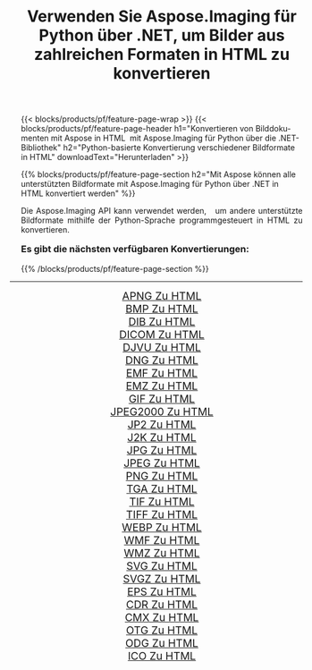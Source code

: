﻿---
title: Verwenden Sie Aspose.Imaging für Python über .NET, um Bilder aus zahlreichen Formaten in HTML zu konvertieren 
weight: 3920
url: /de/python-net/conversion/to/html/ 
lang: de
langdirlevel: 2
locales: zh-hans,ja,it,ru,de,es,fr,nl,id,lt,pl,pt,vi,tr,ko,zh-hant,ar,hi,th,sv,cs,uk,he
description: Sie können Aspose.Imaging für Python über die .NET-Bibliothek verwenden, um eine Vielzahl von Formaten in HTML zu konvertieren.
---

{{< blocks/products/pf/feature-page-wrap >}}
{{< blocks/products/pf/feature-page-header h1="Konvertieren von Bilddokumenten mit Aspose in HTML  mit Aspose.Imaging für Python über die .NET-Bibliothek" h2="Python-basierte Konvertierung verschiedener Bildformate in HTML" downloadText="Herunterladen" >}}


{{% blocks/products/pf/feature-page-section  h2="Mit Aspose können alle unterstützten Bildformate mit Aspose.Imaging für Python über .NET in HTML konvertiert werden" %}}
<p align=justify>Die Aspose.Imaging API kann verwendet werden,   um andere unterstützte Bildformate mithilfe der Python-Sprache programmgesteuert in HTML zu konvertieren.</p>
<h3 style="margin-top:16px;">
Es gibt die nächsten verfügbaren Konvertierungen:
</h3>
{{% /blocks/products/pf/feature-page-section %}}
<div class="container-fluid productfamilypage bg-gray">
    <div class="convertypes bg-gray agp-content section">
        <div class="container">
		<hr style="margin-left:-20px;"/>
		<div class="row other-converters" style="gap: 10px;font-size: 19px;text-align:center;">
		    <div class='col-md-3 other-converter remove-lp remove-rp'><a href="/imaging/de/python-net/conversion/apng-to-html/" style="padding:15px;">APNG Zu HTML</a></div>
<div class='col-md-3 other-converter remove-lp remove-rp'><a href="/imaging/de/python-net/conversion/bmp-to-html/" style="padding:15px;">BMP Zu HTML</a></div>
<div class='col-md-3 other-converter remove-lp remove-rp'><a href="/imaging/de/python-net/conversion/dib-to-html/" style="padding:15px;">DIB Zu HTML</a></div>
<div class='col-md-3 other-converter remove-lp remove-rp'><a href="/imaging/de/python-net/conversion/dicom-to-html/" style="padding:15px;">DICOM Zu HTML</a></div>
<div class='col-md-3 other-converter remove-lp remove-rp'><a href="/imaging/de/python-net/conversion/djvu-to-html/" style="padding:15px;">DJVU Zu HTML</a></div>
<div class='col-md-3 other-converter remove-lp remove-rp'><a href="/imaging/de/python-net/conversion/dng-to-html/" style="padding:15px;">DNG Zu HTML</a></div>
<div class='col-md-3 other-converter remove-lp remove-rp'><a href="/imaging/de/python-net/conversion/emf-to-html/" style="padding:15px;">EMF Zu HTML</a></div>
<div class='col-md-3 other-converter remove-lp remove-rp'><a href="/imaging/de/python-net/conversion/emz-to-html/" style="padding:15px;">EMZ Zu HTML</a></div>
<div class='col-md-3 other-converter remove-lp remove-rp'><a href="/imaging/de/python-net/conversion/gif-to-html/" style="padding:15px;">GIF Zu HTML</a></div>
<div class='col-md-3 other-converter remove-lp remove-rp'><a href="/imaging/de/python-net/conversion/jpeg2000-to-html/" style="padding:15px;">JPEG2000 Zu HTML</a></div>
<div class='col-md-3 other-converter remove-lp remove-rp'><a href="/imaging/de/python-net/conversion/jp2-to-html/" style="padding:15px;">JP2 Zu HTML</a></div>
<div class='col-md-3 other-converter remove-lp remove-rp'><a href="/imaging/de/python-net/conversion/j2k-to-html/" style="padding:15px;">J2K Zu HTML</a></div>
<div class='col-md-3 other-converter remove-lp remove-rp'><a href="/imaging/de/python-net/conversion/jpg-to-html/" style="padding:15px;">JPG Zu HTML</a></div>
<div class='col-md-3 other-converter remove-lp remove-rp'><a href="/imaging/de/python-net/conversion/jpeg-to-html/" style="padding:15px;">JPEG Zu HTML</a></div>
<div class='col-md-3 other-converter remove-lp remove-rp'><a href="/imaging/de/python-net/conversion/png-to-html/" style="padding:15px;">PNG Zu HTML</a></div>
<div class='col-md-3 other-converter remove-lp remove-rp'><a href="/imaging/de/python-net/conversion/tga-to-html/" style="padding:15px;">TGA Zu HTML</a></div>
<div class='col-md-3 other-converter remove-lp remove-rp'><a href="/imaging/de/python-net/conversion/tif-to-html/" style="padding:15px;">TIF Zu HTML</a></div>
<div class='col-md-3 other-converter remove-lp remove-rp'><a href="/imaging/de/python-net/conversion/tiff-to-html/" style="padding:15px;">TIFF Zu HTML</a></div>
<div class='col-md-3 other-converter remove-lp remove-rp'><a href="/imaging/de/python-net/conversion/webp-to-html/" style="padding:15px;">WEBP Zu HTML</a></div>
<div class='col-md-3 other-converter remove-lp remove-rp'><a href="/imaging/de/python-net/conversion/wmf-to-html/" style="padding:15px;">WMF Zu HTML</a></div>
<div class='col-md-3 other-converter remove-lp remove-rp'><a href="/imaging/de/python-net/conversion/wmz-to-html/" style="padding:15px;">WMZ Zu HTML</a></div>
<div class='col-md-3 other-converter remove-lp remove-rp'><a href="/imaging/de/python-net/conversion/svg-to-html/" style="padding:15px;">SVG Zu HTML</a></div>
<div class='col-md-3 other-converter remove-lp remove-rp'><a href="/imaging/de/python-net/conversion/svgz-to-html/" style="padding:15px;">SVGZ Zu HTML</a></div>
<div class='col-md-3 other-converter remove-lp remove-rp'><a href="/imaging/de/python-net/conversion/eps-to-html/" style="padding:15px;">EPS Zu HTML</a></div>
<div class='col-md-3 other-converter remove-lp remove-rp'><a href="/imaging/de/python-net/conversion/cdr-to-html/" style="padding:15px;">CDR Zu HTML</a></div>
<div class='col-md-3 other-converter remove-lp remove-rp'><a href="/imaging/de/python-net/conversion/cmx-to-html/" style="padding:15px;">CMX Zu HTML</a></div>
<div class='col-md-3 other-converter remove-lp remove-rp'><a href="/imaging/de/python-net/conversion/otg-to-html/" style="padding:15px;">OTG Zu HTML</a></div>
<div class='col-md-3 other-converter remove-lp remove-rp'><a href="/imaging/de/python-net/conversion/odg-to-html/" style="padding:15px;">ODG Zu HTML</a></div>
<div class='col-md-3 other-converter remove-lp remove-rp'><a href="/imaging/de/python-net/conversion/ico-to-html/" style="padding:15px;">ICO Zu HTML</a></div>
                </div>
        </div>
    </div>
</div>
<br/>

